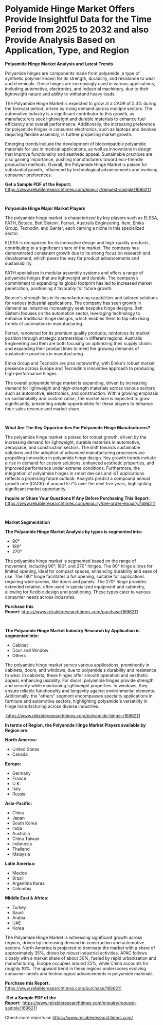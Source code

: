 <p><h1>Polyamide Hinge Market Offers Provide Insightful Data for the Time Period from 2025 to 2032 and also Provide Analysis Based on Application, Type, and Region</h1></p><p><strong>Polyamide Hinge Market Analysis and Latest Trends</strong></p>
<p><p>Polyamide hinges are components made from polyamide, a type of synthetic polymer known for its strength, durability, and resistance to wear and chemicals. These hinges are increasingly used in various applications, including automotive, electronics, and industrial machinery, due to their lightweight nature and ability to withstand heavy loads. </p><p>The Polyamide Hinge Market is expected to grow at a CAGR of 5.3% during the forecast period, driven by rising demand across multiple sectors. The automotive industry is a significant contributor to this growth, as manufacturers seek lightweight and durable materials to enhance fuel efficiency and overall performance. Additionally, the increasing preference for polyamide hinges in consumer electronics, such as laptops and devices requiring flexible assembly, is further propelling market growth.</p><p>Emerging trends include the development of biocompatible polyamide materials for use in medical applications, as well as innovations in design that improve functionality and aesthetic appeal. Sustainable practices are also gaining importance, pushing manufacturers toward eco-friendly production methods. Overall, the Polyamide Hinge Market is poised for substantial growth, influenced by technological advancements and evolving consumer preferences.</p></p>
<p><strong>Get a Sample PDF of the Report:&nbsp;</strong> <a href="https://www.reliableresearchtimes.com/enquiry/request-sample/1696211?utm_campaign=3108&utm_medium=2&utm_source=Github&utm_content=ia&utm_term=27032025&utm_id=polyamide-hinge">https://www.reliableresearchtimes.com/enquiry/request-sample/1696211</a></p>
<p>&nbsp;</p>
<p><strong>Polyamide Hinge Major Market Players</strong></p>
<p><p>The polyamide hinge market is characterized by key players such as ELESA, FATH, Boteco, Bett Sistemi, Ferrari, Australis Engineering, Item, Emka Group, Tecnodin, and Ganter, each carving a niche in this specialized sector. </p><p>ELESA is recognized for its innovative design and high-quality products, contributing to a significant share of the market. The company has demonstrated consistent growth due to its strong focus on research and development, which paves the way for product advancements and sustainability. </p><p>FATH specializes in modular assembly systems and offers a range of polyamide hinges that are lightweight and durable. The company’s commitment to expanding its global footprint has led to increased market penetration, positioning it favorably for future growth.</p><p>Boteco's strength lies in its manufacturing capabilities and tailored solutions for various industrial applications. The company has seen growth in demand as industries increasingly seek bespoke hinge designs. Bett Sistemi focuses on the automation sector, leveraging technology to enhance traditional hinge designs, which enables them to tap into rising trends of automation in manufacturing.</p><p>Ferrari, renowned for its premium quality products, reinforces its market position through strategic partnerships in different regions. Australis Engineering and Item are both focusing on optimizing their supply chains and expanding their product lines to meet the growing demands of sustainable practices in manufacturing.</p><p>Emka Group and Tecnodin are also noteworthy, with Emka's robust market presence across Europe and Tecnodin's innovative approach to producing high-performance hinges.</p><p>The overall polyamide hinge market is expanding, driven by increasing demand for lightweight and high-strength materials across various sectors such as automotive, electronics, and construction. With a growing emphasis on sustainability and customization, the market size is expected to grow significantly, presenting ample opportunities for these players to enhance their sales revenue and market share.</p></p>
<p>&nbsp;</p>
<p><strong>What Are The Key Opportunities For Polyamide Hinge Manufacturers?</strong></p>
<p><p>The polyamide hinge market is poised for robust growth, driven by the increasing demand for lightweight, durable materials in automotive, aerospace, and construction sectors. The shift towards sustainable solutions and the adoption of advanced manufacturing processes are propelling innovation in polyamide hinge design. Key growth trends include a rise in demand for custom solutions, enhanced aesthetic properties, and improved performance under extreme conditions. Furthermore, the integration of polyamide hinges in smart devices and IoT applications reflects a promising future outlook. Analysts predict a compound annual growth rate (CAGR) of around 5-7% over the next five years, highlighting significant market opportunity.</p></p>
<p><strong>Inquire or Share Your Questions If Any Before Purchasing This Report:</strong> <a href="https://www.reliableresearchtimes.com/enquiry/pre-order-enquiry/1696211?utm_campaign=3108&utm_medium=2&utm_source=Github&utm_content=ia&utm_term=27032025&utm_id=polyamide-hinge">https://www.reliableresearchtimes.com/enquiry/pre-order-enquiry/1696211</a></p>
<p>&nbsp;</p>
<p><strong>Market Segmentation</strong></p>
<p><strong>The Polyamide Hinge Market Analysis by types is segmented into:</strong></p>
<p><ul><li>90°</li><li>180°</li><li>270°</li></ul></p>
<p><p>The polyamide hinge market is segmented based on the range of movement, including 90°, 180°, and 270° hinges. The 90° hinge allows for limited opening, ideal for compact spaces, enhancing durability and ease of use. The 180° hinge facilitates a full opening, suitable for applications requiring wide access, like doors and panels. The 270° hinge provides extended rotation, often used in specialized equipment and cabinetry, allowing for flexible design and positioning. These types cater to various consumer needs across industries.</p></p>
<p><strong>Purchase this Report:&nbsp;</strong><a href="https://www.reliableresearchtimes.com/purchase/1696211?utm_campaign=3108&utm_medium=2&utm_source=Github&utm_content=ia&utm_term=27032025&utm_id=polyamide-hinge">https://www.reliableresearchtimes.com/purchase/1696211</a></p>
<p>&nbsp;</p>
<p><strong>The Polyamide Hinge Market Industry Research by Application is segmented into:</strong></p>
<p><ul><li>Cabinet</li><li>Door and Window</li><li>Others</li></ul></p>
<p><p>The polyamide hinge market serves various applications, prominently in cabinets, doors, and windows, due to polyamide's durability and resistance to wear. In cabinets, these hinges offer smooth operation and aesthetic appeal, enhancing usability. For doors, polyamide hinges provide strength and security while maintaining lightweight properties. In windows, they ensure reliable functionality and longevity against environmental elements. Additionally, the "others" segment encompasses specialty applications in furniture and automotive sectors, highlighting polyamide's versatility in hinge manufacturing across diverse industries.</p></p>
<p><a href="https://www.reliableresearchtimes.com/polyamide-hinge-r1696211?utm_campaign=3108&utm_medium=2&utm_source=Github&utm_content=ia&utm_term=27032025&utm_id=polyamide-hinge">&nbsp;https://www.reliableresearchtimes.com/polyamide-hinge-r1696211</a></p>
<p><strong>In terms of Region, the Polyamide Hinge Market Players available by Region are:</strong></p>
<p>
    <p> <strong> North America: </strong>
        <ul>
            <li>United States</li>
            <li>Canada</li>
        </ul>
        </p> 
    <p> <strong> Europe: </strong>
        <ul>
            <li>Germany</li>
            <li>France</li>
            <li>U.K.</li>
            <li>Italy</li>
            <li>Russia</li>
        </ul>
        </p> 
    <p> <strong> Asia-Pacific: </strong>
        <ul>
            <li>China</li>
            <li>Japan</li>
            <li>South Korea</li>
            <li>India</li>
            <li>Australia</li>
            <li>China Taiwan</li>
            <li>Indonesia</li>
            <li>Thailand</li>
            <li>Malaysia</li>
        </ul>
        </p> 
    <p> <strong> Latin America: </strong>
        <ul>
            <li>Mexico</li>
            <li>Brazil</li>
            <li>Argentina Korea</li>
            <li>Colombia</li>
        </ul>
        </p> 
    <p> <strong> Middle East & Africa: </strong>
        <ul>
            <li>Turkey</li>
            <li>Saudi</li>
            <li>Arabia</li>
            <li>UAE</li>
            <li>Korea</li>
        </ul>
    </p>
    </p>
<p><p>The Polyamide Hinge Market is witnessing significant growth across regions, driven by increasing demand in construction and automotive sectors. North America is projected to dominate the market with a share of approximately 35%, driven by robust industrial activities. APAC follows closely with a market share of about 30%, fueled by rapid urbanization and manufacturing. Europe occupies around 25%, while China accounts for roughly 10%. The upward trend in these regions underscores evolving consumer needs and technological advancements in polyamide materials.</p></p>
<p><strong>Purchase this Report: </strong><a href="https://www.reliableresearchtimes.com/purchase/1696211?utm_campaign=3108&utm_medium=2&utm_source=Github&utm_content=ia&utm_term=27032025&utm_id=polyamide-hinge">https://www.reliableresearchtimes.com/purchase/1696211</a></p>
<p>&nbsp;<strong>Get a Sample PDF of the Report:&nbsp;&nbsp;</strong><a href="https://www.reliableresearchtimes.com/enquiry/request-sample/1696211?utm_campaign=3108&utm_medium=2&utm_source=Github&utm_content=ia&utm_term=27032025&utm_id=polyamide-hinge">https://www.reliableresearchtimes.com/enquiry/request-sample/1696211</a></p>
<p><strong></strong></p>
<p>Check more reports on <a href="https://www.reliableresearchtimes.com/?utm_campaign=3108&utm_medium=2&utm_source=Github&utm_content=ia&utm_term=27032025&utm_id=polyamide-hinge">https://www.reliableresearchtimes.com/</a></p>